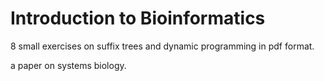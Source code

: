 # Introduction to Bioinformatics
8 small exercises on suffix trees and dynamic programming in pdf format.

a paper on systems biology. 
